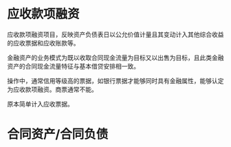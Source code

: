 # 应收款项融资

应收款项融资项目，反映资产负债表日以公允价值计量且其变动计入其他综合收益的应收票据和应收账款等。

金融资产的业务模式为既以收取合同现金流量为目标又以出售为目标，且此类金融资产的合同现金流量特征与基本借贷安排相一致。

操作中，通常信用等级高的票据，如银行票据才能够同时具有金融属性，能够认定为应收款项融资。商票通常不能。

原本简单计入应收票据。

# 合同资产/合同负债

